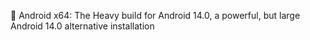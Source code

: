 🤖️ Android x64: The Heavy build for Android 14.0, a powerful, but large Android 14.0 alternative installation
